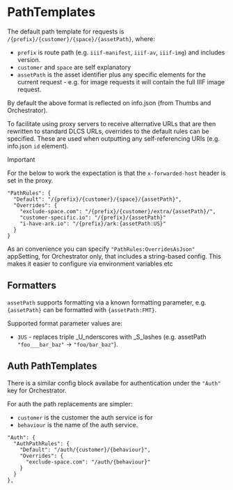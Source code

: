 # PathTemplates

The default path template for requests is `/{prefix}/{customer}/{space}/{assetPath}`, where:

* `prefix` is route path (e.g. `iiif-manifest`, `iiif-av`, `iiif-img`) and includes version.
* `customer` and `space` are self explanatory
* `assetPath` is the asset identifier plus any specific elements for the current request - e.g. for image requests it will contain the full IIIF image request.

By default the above format is reflected on info.json (from Thumbs and Orchestrator).

To facilitate using proxy servers to receive alternative URLs that are then rewritten to standard DLCS URLs, overrides to the default rules can be specified. These are used when outputting any self-referencing URIs (e.g. info.json `id` element).

> [!IMPORTANT]
> For the below to work the expectation is that the `x-forwarded-host` header is set in the proxy.

```
"PathRules": {
  "Default": "/{prefix}/{customer}/{space}/{assetPath}",
  "Overrides": {
    "exclude-space.com": "/{prefix}/{customer}/extra/{assetPath}/",
    "customer-specific.io": "/{prefix}/{assetPath}"
    "i-have-ark.io": "/{prefix}/ark:{assetPath:US}"
  }
}
```

As an convenience you can specify `"PathRules:OverridesAsJson"` appSetting, for Orchestrator only, that includes a string-based config. This makes it easier to configure via environment variables etc

## Formatters

`assetPath` supports formatting via a known formatting parameter, e.g. `{assetPath}` can be formatted with `{assetPath:FMT}`.

Supported format parameter values are:

* `3US` - replaces triple _U_nderscores with _S_lashes (e.g. assetPath `"foo___bar_baz"` -> `"foo/bar_baz"`).

## Auth PathTemplates

There is a similar config block availabe for authentication under the `"Auth"` key for Orchestrator.

For auth the path replacements are simpler:
* `customer` is the customer the auth service is for
* `behaviour` is the name of the auth service.

```
"Auth": {
  "AuthPathRules": {
    "Default": "/auth/{customer}/{behaviour}",
    "Overrides": {
      "exclude-space.com": "/auth/{behaviour}"
    }
  }
},
```